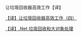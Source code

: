 让垃圾回收器高效工作【译】



[【译】让垃圾回收器高效工作（四）](https://www.cnblogs.com/yukaizhao/archive/2011/12/06/use-gc-effective-4.html)

[【译】.Net 垃圾回收和大对象处理](https://www.cnblogs.com/yukaizhao/archive/2011/11/21/dot_net_gc_large_object_heap.html)